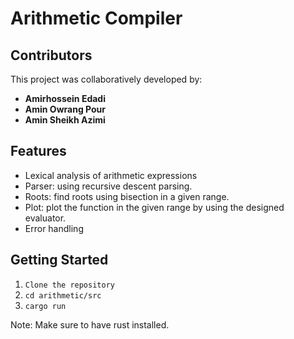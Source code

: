 # Arithmetic Compiler  

## Contributors  

This project was collaboratively developed by:  

- **Amirhossein Edadi**
- **Amin Owrang Pour**
- **Amin Sheikh Azimi**

## Features  

- Lexical analysis of arithmetic expressions  
- Parser: using recursive descent parsing.
- Roots: find roots using bisection in a given range.
- Plot: plot the function in the given range by using the designed evaluator.
- Error handling

## Getting Started  

1. `Clone the repository`
2. `cd arithmetic/src`
3. `cargo run`

Note: Make sure to have rust installed.

